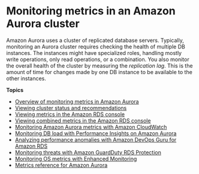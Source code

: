 # Monitoring metrics in an Amazon Aurora cluster<a name="MonitoringAurora"></a>

Amazon Aurora uses a cluster of replicated database servers\. Typically, monitoring an Aurora cluster requires checking the health of multiple DB instances\. The instances might have specialized roles, handling mostly write operations, only read operations, or a combination\. You also monitor the overall health of the cluster by measuring the *replication lag*\. This is the amount of time for changes made by one DB instance to be available to the other instances\.

**Topics**
+ [Overview of monitoring metrics in Amazon Aurora](MonitoringOverview.md)
+ [Viewing cluster status and recommendations](accessing-monitoring.md)
+ [Viewing metrics in the Amazon RDS console](USER_Monitoring.md)
+ [Viewing combined metrics in the Amazon RDS console](Viewing_Unifiedmetrics.md)
+ [Monitoring Amazon Aurora metrics with Amazon CloudWatch](monitoring-cloudwatch.md)
+ [Monitoring DB load with Performance Insights on Amazon Aurora](USER_PerfInsights.md)
+ [Analyzing performance anomalies with Amazon DevOps Guru for Amazon RDS](devops-guru-for-rds.md)
+ [Monitoring threats with Amazon GuardDuty RDS Protection](guard-duty-rds-protection.md)
+ [Monitoring OS metrics with Enhanced Monitoring](USER_Monitoring.OS.md)
+ [Metrics reference for Amazon Aurora](metrics-reference.md)